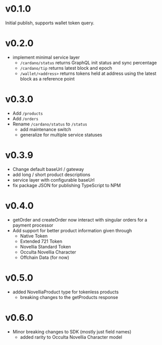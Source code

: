 # v0.1.0
Initial publish, supports wallet token query.

# v0.2.0
- implement minimal service layer
  - `/cardano/status` returns GraphQL init status and sync percentage
  - `/cardano/tip` returns latest block and epoch
  - `/wallet/<address>` returns tokens held at address using the latest block as a reference point

# v0.3.0
- Add `/products`
- Add `/orders`
- Rename `/cardano/status` to `/status`
  - add maintenance switch
  - generalize for multiple service statuses

# v0.3.9
- Change default baseUrl / gateway
- add long / short product descriptions
- service layer with configurable baseUrl
- fix package JSON for publishing TypeScript to NPM

# v0.4.0
- getOrder and createOrder now interact with singular orders for a payment processor
- Add support for better product information given through
  - Native Token
  - Extended 721 Token
  - Novellia Standard Token
  - Occulta Novellia Character
  - Offchain Data (for now)

# v0.5.0
- added NovelliaProduct type for tokenless products
  - breaking changes to the getProducts response

# v0.6.0
- Minor breaking changes to SDK (mostly just field names)
  - added rarity to Occulta Novellia Character model
